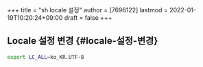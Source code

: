 +++
title = "sh locale 설정"
author = [7696122]
lastmod = 2022-01-19T10:20:24+09:00
draft = false
+++

## Locale 설정 변경 {#locale-설정-변경}

```sh
export LC_ALL=ko_KR.UTF-8
```

